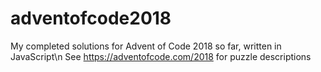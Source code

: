 # adventofcode2018
My completed solutions for Advent of Code 2018 so far, written in JavaScript\n
See https://adventofcode.com/2018 for puzzle descriptions
